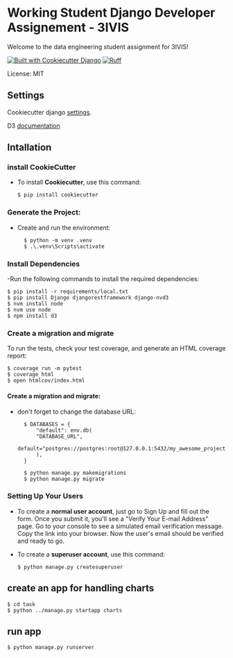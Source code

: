 # Working Student Django Developer Assignement - 3IVIS

Welcome to the data engineering student assignment for 3IVIS!

[![Built with Cookiecutter Django](https://img.shields.io/badge/built%20with-Cookiecutter%20Django-ff69b4.svg?logo=cookiecutter)](https://github.com/cookiecutter/cookiecutter-django/)
[![Ruff](https://img.shields.io/endpoint?url=https://raw.githubusercontent.com/astral-sh/ruff/main/assets/badge/v2.json)](https://github.com/astral-sh/ruff)

License: MIT

## Settings

Cookiecutter django [settings](https://cookiecutter-django.readthedocs.io/en/latest/1-getting-started/settings.html).

D3 [documentation](https://d3js.org/)

## Intallation

### install CookieCutter


- To install **Cookiecutter**, use this command:

      $ pip install cookiecutter

### Generate the Project:

- Create and run the environment:

        $ python -m venv .venv
        $ .\.venv\Scripts\activate

### Install Dependencies

-Run the following commands to install the required dependencies:

    $ pip install -r requirements/local.txt
    $ pip install Django djangorestframework django-nvd3
    $ nvm install node
    $ nvm use node
    $ npm install d3

### Create a migration and migrate

To run the tests, check your test coverage, and generate an HTML coverage report:

    $ coverage run -m pytest
    $ coverage html
    $ open htmlcov/index.html

#### Create a migration and migrate:

- don't forget to change the database URL:
    
        $ DATABASES = {
            "default": env.db(
            "DATABASE_URL",
            default="postgres://postgres:root@127.0.0.1:5432/my_awesome_project",
            ),  
        }
        
        $ python manage.py makemigrations
        $ python manage.py migrate

### Setting Up Your Users

- To create a **normal user account**, just go to Sign Up and fill out the form. Once you submit it, you'll see a "Verify Your E-mail Address" page. Go to your console to see a simulated email verification message. Copy the link into your browser. Now the user's email should be verified and ready to go.

- To create a **superuser account**, use this command:

      $ python manage.py createsuperuser

## create an app for handling charts 

    $ cd task
    $ python ../manage.py startapp charts

## run app 
    $ python manage.py runserver
